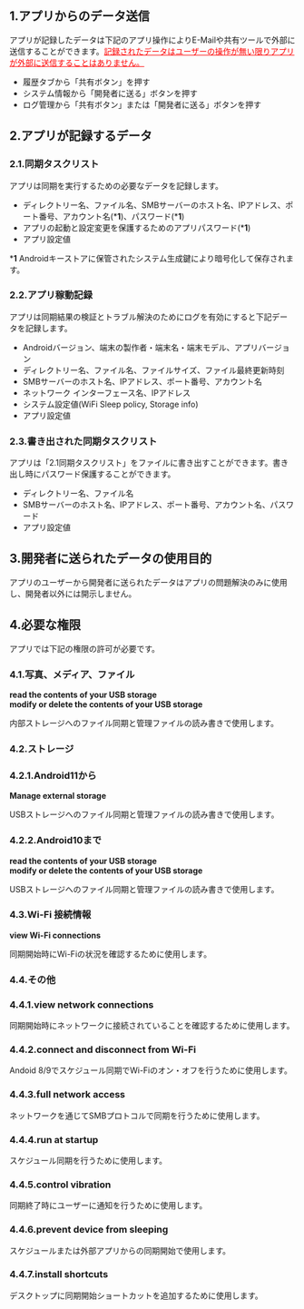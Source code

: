 ## 1.アプリからのデータ送信
アプリが記録したデータは下記のアプリ操作によりE-Mailや共有ツールで外部に送信することができます。<span style="color: red; "><u>記録されたデータはユーザーの操作が無い限りアプリが外部に送信することはありません。</u></span>
- 履歴タブから「共有ボタン」を押す
- システム情報から「開発者に送る」ボタンを押す
- ログ管理から「共有ボタン」または「開発者に送る」ボタンを押す

## 2.アプリが記録するデータ
### 2.1.同期タスクリスト
アプリは同期を実行するための必要なデータを記録します。
- ディレクトリー名、ファイル名、SMBサーバーのホスト名、IPアドレス、ポート番号、アカウント名(***1**)、パスワード(***1**)
- アプリの起動と設定変更を保護するためのアプリパスワード(***1**)
- アプリ設定値

***1**  Androidキーストアに保管されたシステム生成鍵により暗号化して保存されます。

### 2.2.アプリ稼動記録
アプリは同期結果の検証とトラブル解決のためにログを有効にすると下記データを記録します。
- Androidバージョン、端末の製作者・端末名・端末モデル、アプリバージョン
- ディレクトリー名、ファイル名、ファイルサイズ、ファイル最終更新時刻
- SMBサーバーのホスト名、IPアドレス、ポート番号、アカウント名
- ネットワーク インターフェース名、IPアドレス
- システム設定値(WiFi Sleep policy, Storage info)
- アプリ設定値
### 2.3.書き出された同期タスクリスト
アプリは「2.1同期タスクリスト」をファイルに書き出すことができます。書き出し時にパスワード保護することができます。
- ディレクトリー名、ファイル名
- SMBサーバーのホスト名、IPアドレス、ポート番号、アカウント名、パスワード
- アプリ設定値
## 3.開発者に送られたデータの使用目的
アプリのユーザーから開発者に送られたデータはアプリの問題解決のみに使用し、開発者以外には開示しません。

## 4.必要な権限
アプリでは下記の権限の許可が必要です。
### 4.1.写真、メディア、ファイル
**read the contents of your USB storage  
modify or delete the contents of your USB storage**  

内部ストレージへのファイル同期と管理ファイルの読み書きで使用します。

### 4.2.ストレージ

### 4.2.1.Android11から
**Manage external storage**  

USBストレージへのファイル同期と管理ファイルの読み書きで使用します。

### 4.2.2.Android10まで
**read the contents of your USB storage  
modify or delete the contents of your USB storage**  

USBストレージへのファイル同期と管理ファイルの読み書きで使用します。

### 4.3.Wi-Fi 接続情報
**view Wi-Fi connections**  

同期開始時にWi-Fiの状況を確認するために使用します。

### 4.4.その他
### 4.4.1.view network connections
同期開始時にネットワークに接続されていることを確認するために使用します。
### 4.4.2.connect and disconnect from Wi-Fi
Andoid 8/9でスケジュール同期でWi-Fiのオン・オフを行うために使用します。
### 4.4.3.full network access
ネットワークを通じてSMBプロトコルで同期を行うために使用します。
### 4.4.4.run at startup
スケジュール同期を行うために使用します。
### 4.4.5.control vibration
同期終了時にユーザーに通知を行うために使用します。
### 4.4.6.prevent device from sleeping
スケジュールまたは外部アプリからの同期開始で使用します。
### 4.4.7.install shortcuts
デスクトップに同期開始ショートカットを追加するために使用します。

